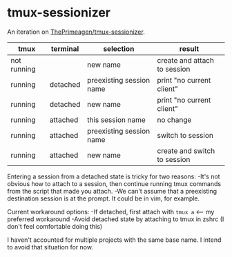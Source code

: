# tmux-sessionizer

An iteration on [ThePrimeagen/tmux-sessionizer](https://github.com/ThePrimeagen/.dotfiles/blob/master/bin/.local/scripts/tmux-sessionizer).

|tmux       |terminal|selection               |result                      |
|-----------|--------|------------------------|----------------------------|
|not running|        |new name                |create and attach to session|
|running    |detached|preexisting session name|print "no current client"   |
|running    |detached|new name                |print "no current client"   |
|running    |attached|this session name       |no change                   |
|running    |attached|preexisting session name|switch to session           |
|running    |attached|new name                |create and switch to session| 

Entering a session from a detached state is tricky for two reasons:
    -It's not obvious how to attach to a session, then continue running
        tmux commands from the script that made you attach.
    -We can't assume that a preexisting destination session is at the prompt.
        It could be in vim, for example.

Current workaround options:
    -If detached, first attach with `tmux a` <-- my preferred workaround
    -Avoid detached state by attaching to tmux in zshrc
    (I don't feel comfortable doing this)
    
I haven't accounted for multiple projects with the same base name. I intend to
avoid that situation for now.
